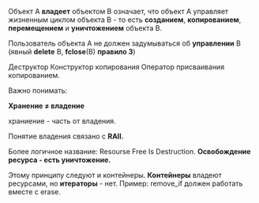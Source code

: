 Объект А **владеет** объектом В означает, что объект А управляет жизненным циклом объекта В - то есть **созданием**, **копированием**, **перемещением** и **уничтожением** объекта В.

Пользователь объекта А не должен задумываться об **управлении** B (явный **delete** B, **fclose**(B) **правило 3**)

Деструктор Конструктор копирования Оператор присваивания копированием.

  

Важно понимать:

**Хранение ≠ владение**

храниение - часть от владения.

  

Понятие владения связано с **RAII.**

Более логичное название: Resourse Free Is Destruction. **Освобождение ресурса - есть уничтожение.**

  

Этому принципу следуют и контейнеры. **Контейнеры** владеют ресурсами, но **итераторы** - нет. Пример: remove_if должен работать вместе с erase.